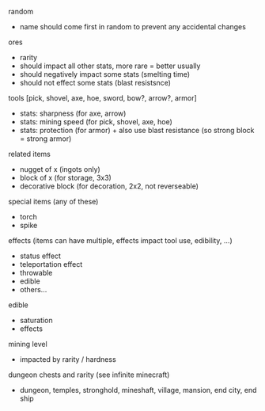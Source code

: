 random
- name should come first in random to prevent any accidental changes

ores
- rarity
- should impact all other stats, more rare = better usually
- should negatively impact some stats (smelting time)
- should not effect some stats (blast resistsnce)

tools [pick, shovel, axe, hoe, sword, bow?, arrow?, armor]
- stats: sharpness (for axe, arrow)
- stats: mining speed (for pick, shovel, axe, hoe)
- stats: protection (for armor) + also use blast resistance (so strong block = strong armor)

related items
- nugget of x (ingots only)
- block of x (for storage, 3x3)
- decorative block (for decoration, 2x2, not reverseable)

special items (any of these)
- torch
- spike

effects (items can have multiple, effects impact tool use, edibility, ...)
- status effect
- teleportation effect
- throwable
- edible
- others...

edible
- saturation
- effects

mining level
- impacted by rarity / hardness

dungeon chests and rarity (see infinite minecraft)
- dungeon, temples, stronghold, mineshaft, village, mansion, end city, end ship